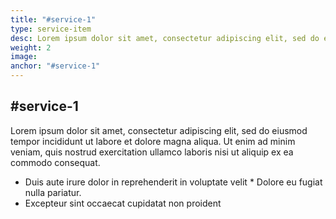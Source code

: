 ```yaml
---
title: "#service-1"
type: service-item
desc: Lorem ipsum dolor sit amet, consectetur adipiscing elit, sed do eiusmod tempor incididunt.
weight: 2
image: 
anchor: "#service-1"
---
```

## #service-1

Lorem ipsum dolor sit amet, consectetur adipiscing elit, sed do eiusmod tempor incididunt ut labore et dolore magna aliqua. Ut enim ad minim veniam, quis nostrud exercitation ullamco laboris nisi ut aliquip ex ea commodo consequat. 

* Duis aute irure dolor in reprehenderit in voluptate velit * Dolore eu fugiat nulla pariatur. 
* Excepteur sint occaecat cupidatat non proident
